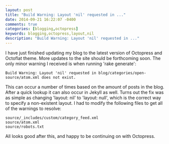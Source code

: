 ```yaml
---
layout: post
title: "Build Warning: Layout 'nil' requested in ..."
date: 2014-09-21 16:22:07 -0400
comments: true
categories: [blogging,octopress]
keywords: blogging,octopress,layout,nil
description: "Build Warning: Layout 'nil' requested in ..."
---
```


I have just finished updating my blog to the latest version of Octopress and Octoflat theme. More updates to the site should be forthcoming soon. The only minor warning I received is when running 'rake generate':

```
Build Warning: Layout 'nil' requested in blog/categories/open-source/atom.xml does not exist.
```

This can occur a number of times based on the amount of posts in the blog. After a quick lookup it can also occur in Jekyll as well. Turns out the fix was as simple as changing 'layout: nil' to 'layout: null', which is the correct way to specify a non-existent layout. I had to modify the following files to get all of the warnings to resolve:

```
source/_includes/custom/category_feed.xml
source/atom.xml
source/robots.txt
```

All looks good after this, and happy to be continuing on with Octopress.
